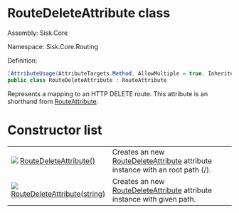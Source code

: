 <!--

Copyrights 2023 Sisk Framework - CypherPotato
Published under MIT license

!!! DO NOT EDIT THIS FILE !!!
This file was generated by a tool in the Sisk package. To edit the information in this documentation,
edit the XML documentation present in the Sisk source code.

-->

# RouteDeleteAttribute class
Assembly: Sisk.Core

Namespace: Sisk.Core.Routing

Definition:

```cs
[AttributeUsage(AttributeTargets.Method, AllowMultiple = true, Inherited = true)]
public class RouteDeleteAttribute : RouteAttribute
```

Represents a mapping to an HTTP DELETE route. This attribute is an shorthand from <a href="/spec/Sisk.Core.Routing.RouteAttribute.md">RouteAttribute</a>.


# Constructor list

<table>
    <tbody>
<tr>
    <td style="width: 33%">
        <img class="icon" src="/assets/img/icons/constructor.svg">
        <a href="/spec/Sisk.Core.Routing.RouteDeleteAttribute.RouteDeleteAttribute().md">
            RouteDeleteAttribute()
        </a>
    </td>
    <td>
        Creates an new <a href="/spec/Sisk.Core.Routing.RouteDeleteAttribute.md">RouteDeleteAttribute</a> attribute instance with an root path (/).
    </td>
</tr>
<tr>
    <td style="width: 33%">
        <img class="icon" src="/assets/img/icons/constructor.svg">
        <a href="/spec/Sisk.Core.Routing.RouteDeleteAttribute.RouteDeleteAttribute(string).md">
            RouteDeleteAttribute(string)
        </a>
    </td>
    <td>
        Creates an new <a href="/spec/Sisk.Core.Routing.RouteDeleteAttribute.md">RouteDeleteAttribute</a> attribute instance with given path.
    </td>
</tr>
    </tbody>
</table>
